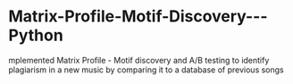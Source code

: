 # Matrix-Profile-Motif-Discovery---Python
mplemented Matrix Profile - Motif discovery and A/B testing to identify plagiarism in a new  music by comparing it to a database of previous songs
